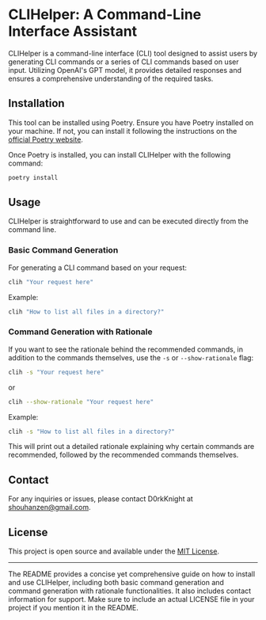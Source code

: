 # CLIHelper: A Command-Line Interface Assistant

CLIHelper is a command-line interface (CLI) tool designed to assist users by generating CLI commands or a series of CLI commands based on user input. Utilizing OpenAI's GPT model, it provides detailed responses and ensures a comprehensive understanding of the required tasks.

## Installation

This tool can be installed using Poetry. Ensure you have Poetry installed on your machine. If not, you can install it following the instructions on the [official Poetry website](https://python-poetry.org/docs/).

Once Poetry is installed, you can install CLIHelper with the following command:

```sh
poetry install
```

## Usage

CLIHelper is straightforward to use and can be executed directly from the command line.

### Basic Command Generation

For generating a CLI command based on your request:

```sh
clih "Your request here"
```

Example:

```sh
clih "How to list all files in a directory?"
```

### Command Generation with Rationale

If you want to see the rationale behind the recommended commands, in addition to the commands themselves, use the `-s` or `--show-rationale` flag:

```sh
clih -s "Your request here"
```

or

```sh
clih --show-rationale "Your request here"
```

Example:

```sh
clih -s "How to list all files in a directory?"
```

This will print out a detailed rationale explaining why certain commands are recommended, followed by the recommended commands themselves.

## Contact

For any inquiries or issues, please contact D0rkKnight at [shouhanzen@gmail.com](mailto:shouhanzen@gmail.com).

## License

This project is open source and available under the [MIT License](LICENSE).

---

The README provides a concise yet comprehensive guide on how to install and use CLIHelper, including both basic command generation and command generation with rationale functionalities. It also includes contact information for support. Make sure to include an actual LICENSE file in your project if you mention it in the README.
